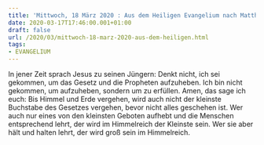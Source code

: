 ```yaml
---
title: 'Mittwoch, 18 März 2020 : Aus dem Heiligen Evangelium nach Matthäus - Mt 5,17-19.'
date: 2020-03-17T17:46:00.001+01:00
draft: false
url: /2020/03/mittwoch-18-marz-2020-aus-dem-heiligen.html
tags: 
- EVANGELIUM
---
```


In jener Zeit sprach Jesus zu seinen Jüngern: Denkt nicht, ich sei gekommen, um das Gesetz und die Propheten aufzuheben. Ich bin nicht gekommen, um aufzuheben, sondern um zu erfüllen. Amen, das sage ich euch: Bis Himmel und Erde vergehen, wird auch nicht der kleinste Buchstabe des Gesetzes vergehen, bevor nicht alles geschehen ist. Wer auch nur eines von den kleinsten Geboten aufhebt und die Menschen entsprechend lehrt, der wird im Himmelreich der Kleinste sein. Wer sie aber hält und halten lehrt, der wird groß sein im Himmelreich.
